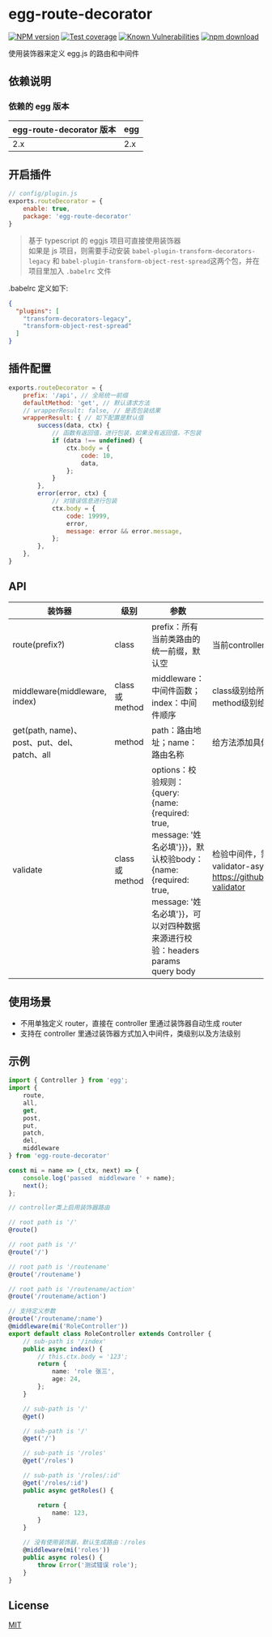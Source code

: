 # egg-route-decorator

[![NPM version][npm-image]][npm-url]
[![Test coverage][codecov-image]][codecov-url]
[![Known Vulnerabilities][snyk-image]][snyk-url]
[![npm download][download-image]][download-url]

[npm-image]: https://img.shields.io/npm/v/egg-route-decorator.svg?style=flat-square

[npm-url]: https://npmjs.org/package/egg-route-decorator

[codecov-image]: https://img.shields.io/codecov/c/github/zkboys/egg-route-decorator.svg?style=flat-square

[codecov-url]: https://codecov.io/github/zkboys/egg-route-decorator?branch=master

[snyk-image]: https://snyk.io/test/npm/egg-route-decorator/badge.svg?style=flat-square

[snyk-url]: https://snyk.io/test/npm/egg-route-decorator

[download-image]: https://img.shields.io/npm/dm/egg-route-decorator.svg?style=flat-square

[download-url]: https://npmjs.org/package/egg-route-decorator

使用装饰器来定义 egg.js 的路由和中间件

## 依赖说明

### 依赖的 egg 版本

| egg-route-decorator 版本 | egg  |
| ------------------------- | ------- |
| 2.x                       | 2.x    |

## 开启插件

```js
// config/plugin.js
exports.routeDecorator = {
    enable: true,
    package: 'egg-route-decorator'
}
```

> 基于 typescript 的 eggjs 项目可直接使用装饰器  
> 如果是 js 项目，则需要手动安装 `babel-plugin-transform-decorators-legacy` 和 `babel-plugin-transform-object-rest-spread`这两个包，并在项目里加入 `.babelrc` 文件

.babelrc 定义如下:

```json
{
  "plugins": [
    "transform-decorators-legacy",
    "transform-object-rest-spread"
  ]
}
```

## 插件配置

```javascript
exports.routeDecorator = {
    prefix: '/api', // 全局统一前缀
    defaultMethod: 'get', // 默认请求方法
    // wrapperResult: false, // 是否包装结果
    wrapperResult: { // 如下配置是默认值
        success(data, ctx) {
            // 函数有返回值，进行包装，如果没有返回值，不包装
            if (data !== undefined) {
                ctx.body = {
                    code: 10,
                    data,
                };
            }
        },
        error(error, ctx) {
            // 对错误信息进行包装
            ctx.body = {
                code: 19999,
                error,
                message: error && error.message,
            };
        },
    },
}
```

## API

| 装饰器 | 级别 | 参数 | 说明 |
| --- | --- | --- | --- |
| route(prefix?) | class | prefix：所有当前类路由的统一前缀，默认空 | 当前controller类启用装饰器路由 |
| middleware(middleware, index) | class 或 method | middleware：中间件函数；index：中间件顺序 | class级别给所有的方法添加中间件，method级别给当前方法添加中间件 |
| get(path, name)、post、put、del、patch、all | method | path：路由地址；name：路由名称 | 给方法添加具体http方法的装饰器 |
| validate | class 或 method | options：校验规则：{query: {name: {required: true, message: '姓名必填'}}}，默认校验body： {name: {required: true, message: '姓名必填'}}，可以对四种数据来源进行校验：headers params query body| 检验中间件，需要项目使用 egg-validator-async插件，规则参考：https://github.com/yiminghe/async-validator |

## 使用场景

- 不用单独定义 router，直接在 controller 里通过装饰器自动生成 router
- 支持在 controller 里通过装饰器方式加入中间件，类级别以及方法级别

## 示例

```typescript
import { Controller } from 'egg';
import {
    route,
    all,
    get,
    post,
    put,
    patch,
    del,
    middleware
} from 'egg-route-decorator'

const mi = name => (_ctx, next) => {
    console.log('passed  middleware ' + name);
    next();
};

// controller类上启用装饰器路由

// root path is '/'
@route()

// root path is '/'
@route('/')

// root path is '/routename'
@route('/routename')

// root path is '/routename/action'
@route('/routename/action')

// 支持定义参数
@route('/routename/:name')
@middleware(mi('RoleController'))
export default class RoleController extends Controller {
    // sub-path is '/index'
    public async index() {
        // this.ctx.body = '123';
        return {
            name: 'role 张三',
            age: 24,
        };
    }

    // sub-path is '/'
    @get()

    // sub-path is '/'
    @get('/')

    // sub-path is '/roles'
    @get('/roles')

    // sub-path is '/roles/:id'
    @get('/roles/:id')
    public async getRoles() {

        return {
            name: 123,
        }
    }

    // 没有使用装饰器，默认生成路由：/roles
    @middleware(mi('roles'))
    public async roles() {
        throw Error('测试错误 role');
    }
}

```

## License

[MIT](LICENSE)
